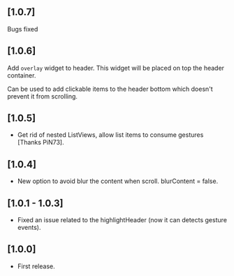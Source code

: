## [1.0.7]

Bugs fixed

## [1.0.6]

Add `overlay` widget to header.
This widget will be placed on top the header container.

Can be used to add clickable items to the header bottom which doesn't prevent it from scrolling.

## [1.0.5]

* Get rid of nested ListViews, allow list items to consume gestures [Thanks PiN73].

## [1.0.4]

* New option to avoid blur the content when scroll. blurContent = false.

## [1.0.1 - 1.0.3]

* Fixed an issue related to the highlightHeader (now it can detects gesture events).

## [1.0.0]

* First release.